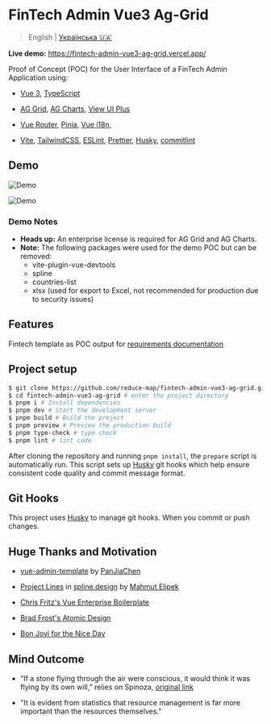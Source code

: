 # FinTech Admin Vue3 Ag-Grid

> English | [Українська 🇺🇦](./README-ua.md)

**Live demo:** https://fintech-admin-vue3-ag-grid.vercel.app/

Proof of Concept (POC) for the User Interface of a FinTech Admin Application using:

- [Vue 3](https://v3.vuejs.org/), [TypeScript](https://www.typescriptlang.org/)

- [AG Grid](https://www.ag-grid.com/), [AG Charts](https://charts.ag-grid.com/), [View UI Plus](https://iviewui.com/view-ui-plus/component/view/tree)

- [Vue Router](https://router.vuejs.org/), [Pinia](https://pinia.esm.dev/), [Vue i18n](https://vue-i18n.intlify.dev/),

- [Vite](https://vitejs.dev/), [TailwindCSS](https://tailwindcss.com/), [ESLint](https://eslint.org/), [Prettier](https://prettier.io/), [Husky](https://typicode.github.io/husky/#/), [commitlint](https://commitlint.js.org/)

## Demo

![Demo](https://github.com/reduce-map/fintech-admin-vue3-ag-grid/blob/feature/alignments-and-docs/docs/demo-%231-all-pages.gif)

![Demo](https://github.com/reduce-map/fintech-admin-vue3-ag-grid/blob/main/docs/demo-%231-all-pages.gif)

### Demo Notes

- **Heads up:** An enterprise license is required for AG Grid and AG Charts.
- **Note:** The following packages were used for the demo POC but can be removed:
  - vite-plugin-vue-devtools
  - spline
  - countries-list
  - xlsx (used for export to Excel, not recommended for production due to security issues)

## Features

Fintech template as POC output for [requirements documentation](./docs/srs.md)

## Project setup

```bash
$ git clone https://github.com/reduce-map/fintech-admin-vue3-ag-grid.git # clone the project
$ cd fintech-admin-vue3-ag-grid # enter the project directory
$ pnpm i # Install dependencies
$ pnpm dev # Start the development server
$ pnpm build # Build the project
$ pnpm preview # Preview the production build
$ pnpm type-check # type check
$ pnpm lint # lint code
```

After cloning the repository and running `pnpm install`, the `prepare` script is automatically run. This script sets up [Husky](https://typicode.github.io/husky/#/) git hooks which help ensure consistent code quality and commit message format.

## Git Hooks

This project uses [Husky](https://typicode.github.io/husky/#/) to manage git hooks. When you commit or push changes.

## Huge Thanks and Motivation

- [vue-admin-template](https://github.com/PanJiaChen/vue-admin-template/) by [PanJiaChen](https://github.com/PanJiaChen)

- [Project Lines](https://app.spline.design/community/file/b45dff34-af2a-4bf8-bee4-6b8682ac7788) in [spline.design](https://spline.design/) by [Mahmut Elipek](https://app.spline.design/@mahmutelipek)

- [Chris Fritz's Vue Enterprise Boilerplate](https://github.com/bencodezen/vue-enterprise-boilerplate)

- [Brad Frost's Atomic Design](https://atomicdesign.bradfrost.com/)

- [Bon Jovi for the Nice Day](https://www.youtube.com/watch?v=uCg2BoKiuOM)

## Mind Outcome

- “If a stone flying through the air were conscious, it would think it was flying by its own will,” relies on Spinoza, [original link](https://www.faculty.umb.edu/gary_zabel/Courses/Spinoza/Texts/Spinoza/let6258.htm)

- "It is evident from statistics that resource management is far more important than the resources themselves."
